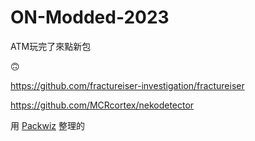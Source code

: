 # ON-Modded-2023

ATM玩完了來點新包

🙃

https://github.com/fractureiser-investigation/fractureiser

https://github.com/MCRcortex/nekodetector

用 [Packwiz](https://github.com/packwiz/packwiz) 整理的
